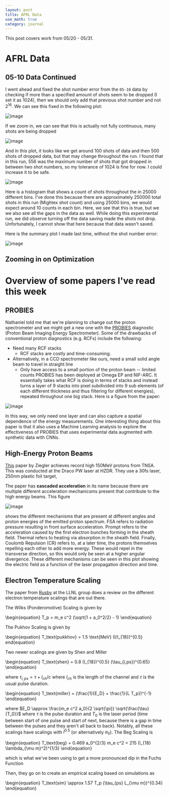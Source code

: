 ```yaml
---
layout: post
title: AFRL Data
use_math: true
category: journal
---
```


This post covers work from 05/20 - 05/31. 

# AFRL Data

## 05-10 Data Continued
I went ahead and fixed the shot number error from the `05-10` data by checking if more than a specified amount of shots seem to be dropped (I set it as 1024), then we should only add that previous shot number and not $2^{16}$. We can see this fixed in the following plot:

![image](https://github.com/ronak-n-desai/ronak-n-desai.github.io/assets/98538788/542345f1-4096-411e-a064-7f6a904de5b8)

If we zoom in, we can see that this is actually not fully continuous, many shots are being dropped

![image](https://github.com/ronak-n-desai/ronak-n-desai.github.io/assets/98538788/cdab82f5-6dce-4524-940a-d112ff4cee7e)

And in this plot, it looks like we get around 100 shots of data and then 500 shots of dropped data, but that may change throughout the run. I found that in this run, 556 was the maximum number of shots that got dropped in between two shot numbers, so my tolerance of 1024 is fine for now. I could increase it to be safe.

![image](https://github.com/ronak-n-desai/ronak-n-desai.github.io/assets/98538788/6df10cbf-e51c-461b-a24d-4e6be77c0f1f)

Here is a histogram that shows a count of shots throughout the in 25000 different bins. I've done this because there are approximately 250000 total shots in this run (Mightex shot count) and using 25000 bins, we would expect around 10 counts in each bin. 
Here, we see that this is true, but we we also see all the gaps in the data as well. While doing this experimental run, we did observe turning off the data saving made the shots not drop. Unfortunately, I cannot show that here because that data wasn't saved. 

Here is the summary plot I made last time, without the shot number error: 

![image](https://github.com/ronak-n-desai/ronak-n-desai.github.io/assets/98538788/ea01ea41-2f0d-416b-8dc3-367e9b52f598)

## Zooming in on Optimization


# Overview of some papers I've read this week

## PROBIES

Nathaniel told me that we're planning to change out the proton spectrometer and we might get a new one with the [PROBIES](https://pubs.aip.org/aip/rsi/article/94/2/023507/2869320/A-flexible-proton-beam-imaging-energy-spectrometer) diagnostic (Proton Beam Imaging Energy Spectrometer). Some of the drawbacks of conventional proton diagnostics (e.g. RCFs) include the following:
- Need many RCF stacks
  + RCF stacks are costly and time-consuming. 
- Alternatively, in a CCD spectrometer like ours, need a small solid angle beam to travel in straight line
  + Only have access to a small portion of the proton beam -- limited counts
PROBIES has been deployed at Omega EP and NIF-ARC. It essentially takes what RCF is doing in terms of stacks and instead turns a layer of 9 stacks into pixel subdivided into 9 sub elements (of each different thickness and thus filtering for different energies), repeated throughout one big stack. Here is a figure from the paper: 

![image](https://github.com/ronak-n-desai/ronak-n-desai.github.io/assets/98538788/8d0fbcd6-a2e9-45d8-aeaa-8304b06e4a92)

In this way, we only need one layer and can also capture a spatial dependence of the energy measurements. One interesting thing about this paper is that it also uses a Machine Learning analysis to explore the effectiveness of PROBIES that uses experimental data augmented with synthetic data with CNNs. 

## High-Energy Proton Beams

[This](https://www.nature.com/articles/s41567-024-02505-0) paper by Ziegler achieves record high 150MeV protons from TNSA. This was conducted at the Draco PW laser at HZDR. They use a 30fs laser, 250nm plastic foil target, 

The paper has **cascaded acceleration** in its name because there are multiple different acceleration mechanicsms present that contribute to the high energy beams. This figure

![image](https://github.com/ronak-n-desai/ronak-n-desai.github.io/assets/98538788/92c47de3-c6fe-446e-931d-9f060312cc49)

shows the different mechanisms that are present at different angles and proton energies of the emitted proton spectrum. FSA refers to radiation pressure resulting in front surface acceleration. Prompt refers to the acceleration caused by the first electron bunches forming in the sheath field.  Thermal refers to heating via absorption in the sheath field. Finally, Coulomb Repulsion (CR) refers to, at a later time, the protons themselves repelling each other to add more energy. These would repel in the transverse direction, so this would only be seen at a higher angular divergence. These different mechanisms can be seen in this plot showing the electric field as a function of the laser propagation direction and time. 

## Electron Temperature Scaling

The paper from [Rusby](https://pubs.aip.org/aip/pop/article/31/4/040503/3284907/Review-and-meta-analysis-of-electron-temperatures) at the LLNL group does a review on the different electron temperature scalings that are out there. 

The Wilks (Ponderomotive) Scaling is given by 

\begin{equation}
T_p = m_e c^2 (\sqrt{1 + a_0^2/2} - 1)
\end{equation}

The Pukhov Scaling is given by 

\begin{equation}
T_\text{pukkhov} = 1.5 \text{MeV} (I/I_{18})^{0.5}
end{equation}

Two newer scalings are given by Shen and Miller

\begin{equation}
  T_\text{shen} = 0.8 (I_{18})^{0.5} (\tau_{i,ps})^{0.65}
\end{equation}

where $\tau_{i,ps} = \tau + l_{ch}/c$ where $l_{ch}$ is the length of the channel and $\tau$ is the usual pulse duration.

\begin{equation}
  T_\text{miller} = (\frac{1}{E_D} + \frac{1}{L T_p})^{-1}
\end{equation}

where $E_D \approx \frac{m_e c^2 a_0}{2 \sqrt{\pi}} \sqrt{\frac{\tau}{T_0}}$ where $\tau$ is the pulse duration and $T_0$ is the laser period (time between start of one pulse and start of next, because there is a gap in time between the pulses and they aren't all back to back). Notably, all these scalings have scalings with $I^{0.5}$ (or alternatively $a_0$). The Beg Scaling is 

\begin{equation}
  T_\text{beg} = 0.469 a_0^{2/3} m_e c^2 = 215 (I_{18} \lambda_{\mu m}^2)^{1/3}
\end{equation}

which is what we've been using to get a more pronounced dip in the Fuchs Function

Then, they go on to create an empirical scaling based on simulations as 

\begin{equation}
  T_\text{sim} \approx 1.57 T_p (\tau_{ps} L_{\mu m})^{0.34}
\end{equation}








